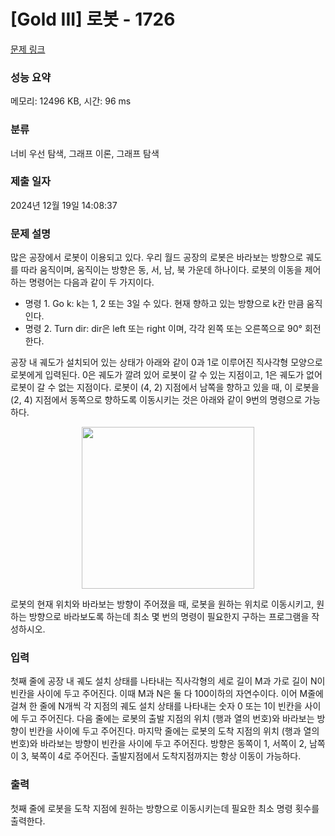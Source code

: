 # [Gold III] 로봇 - 1726 

[문제 링크](https://www.acmicpc.net/problem/1726) 

### 성능 요약

메모리: 12496 KB, 시간: 96 ms

### 분류

너비 우선 탐색, 그래프 이론, 그래프 탐색

### 제출 일자

2024년 12월 19일 14:08:37

### 문제 설명

<p>많은 공장에서 로봇이 이용되고 있다. 우리 월드 공장의 로봇은 바라보는 방향으로 궤도를 따라 움직이며, 움직이는 방향은 동, 서, 남, 북 가운데 하나이다. 로봇의 이동을 제어하는 명령어는 다음과 같이 두 가지이다.</p>

<ul>
	<li>명령 1. Go k: k는 1, 2 또는 3일 수 있다. 현재 향하고 있는 방향으로 k칸 만큼 움직인다.</li>
	<li>명령 2. Turn dir: dir은 left 또는 right 이며, 각각 왼쪽 또는 오른쪽으로 90° 회전한다.</li>
</ul>

<p>공장 내 궤도가 설치되어 있는 상태가 아래와 같이 0과 1로 이루어진 직사각형 모양으로 로봇에게 입력된다. 0은 궤도가 깔려 있어 로봇이 갈 수 있는 지점이고, 1은 궤도가 없어 로봇이 갈 수 없는 지점이다. 로봇이 (4, 2) 지점에서 남쪽을 향하고 있을 때,  이 로봇을 (2, 4) 지점에서 동쪽으로 향하도록 이동시키는 것은 아래와 같이 9번의 명령으로 가능하다.</p>

<p style="text-align: center;"><img alt="" src="https://upload.acmicpc.net/6d410e6d-cced-4f83-b9b8-75404e77b2b9/-/preview/" style="width: 276px; height: 259px;"></p>

<p>로봇의 현재 위치와 바라보는 방향이 주어졌을 때, 로봇을 원하는 위치로 이동시키고, 원하는 방향으로 바라보도록 하는데 최소 몇 번의 명령이 필요한지 구하는 프로그램을 작성하시오.</p>

### 입력 

 <p>첫째 줄에 공장 내 궤도 설치 상태를 나타내는 직사각형의 세로 길이 M과 가로 길이 N이 빈칸을 사이에 두고 주어진다. 이때 M과 N은 둘 다 100이하의 자연수이다. 이어 M줄에 걸쳐 한 줄에 N개씩 각 지점의 궤도 설치 상태를 나타내는 숫자 0 또는 1이 빈칸을 사이에 두고 주어진다. 다음 줄에는 로봇의 출발 지점의 위치 (행과 열의 번호)와 바라보는 방향이 빈칸을 사이에 두고 주어진다. 마지막 줄에는 로봇의 도착 지점의 위치 (행과 열의 번호)와 바라보는 방향이 빈칸을 사이에 두고 주어진다. 방향은 동쪽이 1, 서쪽이 2, 남쪽이 3, 북쪽이 4로 주어진다. 출발지점에서 도착지점까지는 항상 이동이 가능하다.</p>

### 출력 

 <p>첫째 줄에 로봇을 도착 지점에 원하는 방향으로 이동시키는데 필요한 최소 명령 횟수를 출력한다.</p>


